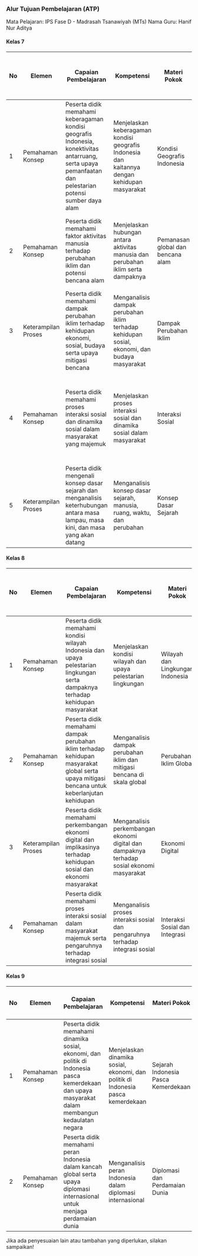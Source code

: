 

### Alur Tujuan Pembelajaran (ATP)

Mata Pelajaran: IPS Fase D - Madrasah Tsanawiyah (MTs)
Nama Guru: Hanif Nur Aditya

#### Kelas 7

| No | Elemen            | Capaian Pembelajaran                                                                                                                                                                          | Kompetensi                                                                                       | Materi Pokok                        | Tujuan Pembelajaran                                                                                                     | Profil Pelajar Pancasila dan Rahmatan lil Alamin | Perkiraan Alokasi Waktu | Kode ATP    | Kelas |
|----|-------------------|-----------------------------------------------------------------------------------------------------------------------------------------------------------------------------------------------|--------------------------------------------------------------------------------------------------|-------------------------------------|--------------------------------------------------------------------------------------------------------------------------|-------------------------------------------------|--------------------------|-------------|-------|
| 1  | Pemahaman Konsep   | Peserta didik memahami keberagaman kondisi geografis Indonesia, konektivitas antarruang, serta upaya pemanfaatan dan pelestarian potensi sumber daya alam                                      | Menjelaskan keberagaman kondisi geografis Indonesia dan kaitannya dengan kehidupan masyarakat     | Kondisi Geografis Indonesia         | Peserta didik dapat menjelaskan keberagaman kondisi geografis Indonesia dan dampaknya terhadap kehidupan masyarakat      | Bernalar Kritis                                      | 2 JP                        | IPS.7.1.1  | 7     |
| 2  | Pemahaman Konsep   | Peserta didik memahami faktor aktivitas manusia terhadap perubahan iklim dan potensi bencana alam                                                                                              | Menjelaskan hubungan antara aktivitas manusia dan perubahan iklim serta dampaknya                | Pemanasan global dan bencana alam   | Peserta didik dapat menjelaskan efek rumah kaca, penyebabnya, dan dampaknya terhadap kehidupan                             | Bernalar Kritis                                      | 2 JP                        | IPS.7.1.2  | 7     |
| 3  | Keterampilan Proses| Peserta didik memahami dampak perubahan iklim terhadap kehidupan ekonomi, sosial, budaya serta upaya mitigasi bencana                                                                          | Menganalisis dampak perubahan iklim terhadap kehidupan sosial, ekonomi, dan budaya masyarakat     | Dampak Perubahan Iklim              | Peserta didik dapat menganalisis dampak perubahan iklim terhadap berbagai aspek kehidupan dan upaya mitigasinya          | Kreatif                                             | 2 JP                        | IPS.7.1.3  | 7     |
| 4  | Pemahaman Konsep   | Peserta didik memahami proses interaksi sosial dan dinamika sosial dalam masyarakat yang majemuk                                                                                               | Menjelaskan proses interaksi sosial dan dinamika sosial dalam masyarakat                          | Interaksi Sosial                    | Peserta didik dapat menjelaskan proses interaksi sosial dan pengaruhnya terhadap dinamika sosial di masyarakat majemuk     | Gotong Royong                                       | 2 JP                        | IPS.7.1.4  | 7     |
| 5  | Keterampilan Proses| Peserta didik mengenali konsep dasar sejarah dan menganalisis keterhubungan antara masa lampau, masa kini, dan masa yang akan datang                                                          | Menganalisis konsep dasar sejarah, manusia, ruang, waktu, dan perubahan                          | Konsep Dasar Sejarah                | Peserta didik dapat mengenali dan menganalisis keterhubungan antara masa lalu, kini, dan masa depan dalam konteks sejarah | Bernalar Kritis                                      | 2 JP                        | IPS.7.1.5  | 7     |

#### Kelas 8

| No | Elemen            | Capaian Pembelajaran                                                                                                                                                                          | Kompetensi                                                                                       | Materi Pokok                        | Tujuan Pembelajaran                                                                                                     | Profil Pelajar Pancasila dan Rahmatan lil Alamin | Perkiraan Alokasi Waktu | Kode ATP    | Kelas |
|----|-------------------|-----------------------------------------------------------------------------------------------------------------------------------------------------------------------------------------------|--------------------------------------------------------------------------------------------------|-------------------------------------|--------------------------------------------------------------------------------------------------------------------------|-------------------------------------------------|--------------------------|-------------|-------|
| 1  | Pemahaman Konsep   | Peserta didik memahami kondisi wilayah Indonesia dan upaya pelestarian lingkungan serta dampaknya terhadap kehidupan masyarakat                                                               | Menjelaskan kondisi wilayah dan upaya pelestarian lingkungan                                    | Wilayah dan Lingkungan Indonesia   | Peserta didik dapat menjelaskan kondisi wilayah Indonesia dan dampak upaya pelestarian lingkungan terhadap kehidupan     | Lingkungan                                           | 2 JP                        | IPS.8.1.1  | 8     |
| 2  | Pemahaman Konsep   | Peserta didik memahami dampak perubahan iklim terhadap kehidupan masyarakat global serta upaya mitigasi bencana untuk keberlanjutan kehidupan                                                   | Menganalisis dampak perubahan iklim dan mitigasi bencana di skala global                        | Perubahan Iklim Global             | Peserta didik dapat menganalisis dampak perubahan iklim global dan mengidentifikasi upaya mitigasi yang dilakukan        | Bernalar Kritis                                      | 2 JP                        | IPS.8.1.2  | 8     |
| 3  | Keterampilan Proses| Peserta didik memahami perkembangan ekonomi digital dan implikasinya terhadap kehidupan sosial dan ekonomi masyarakat                                                                         | Menganalisis perkembangan ekonomi digital dan dampaknya terhadap sosial ekonomi masyarakat      | Ekonomi Digital                    | Peserta didik dapat menjelaskan perkembangan ekonomi digital dan dampaknya terhadap kehidupan sosial dan ekonomi        | Kreatif                                             | 2 JP                        | IPS.8.1.3  | 8     |
| 4  | Pemahaman Konsep   | Peserta didik memahami proses interaksi sosial dalam masyarakat majemuk serta pengaruhnya terhadap integrasi sosial                                                                            | Menganalisis proses interaksi sosial dan pengaruhnya terhadap integrasi sosial                   | Interaksi Sosial dan Integrasi     | Peserta didik dapat menjelaskan proses interaksi sosial dalam masyarakat majemuk dan dampaknya terhadap integrasi sosial | Gotong Royong                                       | 2 JP                        | IPS.8.1.4  | 8     |

#### Kelas 9

| No | Elemen            | Capaian Pembelajaran                                                                                                                                                                          | Kompetensi                                                                                       | Materi Pokok                        | Tujuan Pembelajaran                                                                                                     | Profil Pelajar Pancasila dan Rahmatan lil Alamin | Perkiraan Alokasi Waktu | Kode ATP    | Kelas |
|----|-------------------|-----------------------------------------------------------------------------------------------------------------------------------------------------------------------------------------------|--------------------------------------------------------------------------------------------------|-------------------------------------|--------------------------------------------------------------------------------------------------------------------------|-------------------------------------------------|--------------------------|-------------|-------|
| 1  | Pemahaman Konsep   | Peserta didik memahami dinamika sosial, ekonomi, dan politik di Indonesia pasca kemerdekaan dan upaya masyarakat dalam membangun kedaulatan negara                                              | Menjelaskan dinamika sosial, ekonomi, dan politik di Indonesia pasca kemerdekaan                 | Sejarah Indonesia Pasca Kemerdekaan | Peserta didik dapat menganalisis dinamika sosial, ekonomi, dan politik Indonesia pasca kemerdekaan                     | Bernalar Kritis                                      | 2 JP                        | IPS.9.1.1  | 9     |
| 2  | Pemahaman Konsep   | Peserta didik memahami peran Indonesia dalam kancah global serta upaya diplomasi internasional untuk menjaga perdamaian dunia                                                                    | Menganalisis peran Indonesia dalam diplomasi internasional                                       | Diplomasi dan Perdamaian Dunia       | Peserta didik dapat menjelaskan peran Indonesia dalam diplomasi internasional dan upaya menjaga perdamaian dunia       | Berkebhinekaan Global                                | 2 JP                        | IPS.9.1.2  | 9     |

Jika ada penyesuaian lain atau tambahan yang diperlukan, silakan sampaikan!
